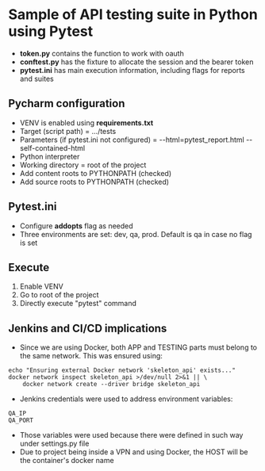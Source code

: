 # Sample of API testing suite in Python using Pytest

- **token.py** contains the function to work with oauth
- **conftest.py** has the fixture to allocate the session and the bearer token
- **pytest.ini** has main execution information, including flags for reports and suites

## Pycharm configuration

- VENV is enabled using **requirements.txt**
- Target (script path) = .../tests
- Parameters (if pytest.ini not configured) = --html=pytest_report.html --self-contained-html
- Python interpreter
- Working directory = root of the project
- Add content roots to PYTHONPATH (checked)
- Add source roots to PYTHONPATH (checked)

## Pytest.ini
- Configure **addopts** flag as needed
- Three environments are set: dev, qa, prod. Default is qa in case no flag is set

## Execute

1. Enable VENV
2. Go to root of the project
3. Directly execute "pytest" command

## Jenkins and CI/CD implications
- Since we are using Docker, both APP and TESTING parts must belong to the same network. This was ensured using:
```
echo "Ensuring external Docker network 'skeleton_api' exists..."
docker network inspect skeleton_api >/dev/null 2>&1 || \
    docker network create --driver bridge skeleton_api
```
- Jenkins credentials were used to address environment variables:
```
QA_IP
QA_PORT
```
- Those variables were used because there were defined in such way under settings.py file
- Due to project being inside a VPN and using Docker, the HOST will be the container's docker name